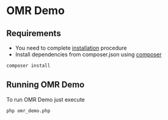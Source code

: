 # OMR Demo

## Requirements

* You need to complete [installation](https://github.com/aspose-omr-cloud/aspose-omr-cloud-demo-data#installation) procedure
* Install dependencies from composer.json using [composer](https://getcomposer.org/)

```sh
composer install
```


## Running OMR Demo

To run OMR Demo just execute

```sh
php omr_demo.php
```

